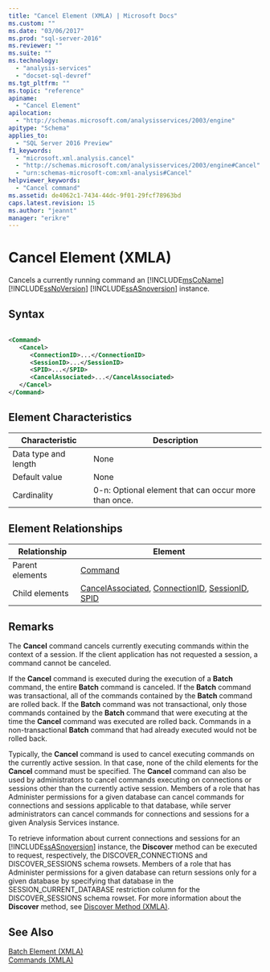 ```yaml
---
title: "Cancel Element (XMLA) | Microsoft Docs"
ms.custom: ""
ms.date: "03/06/2017"
ms.prod: "sql-server-2016"
ms.reviewer: ""
ms.suite: ""
ms.technology: 
  - "analysis-services"
  - "docset-sql-devref"
ms.tgt_pltfrm: ""
ms.topic: "reference"
apiname: 
  - "Cancel Element"
apilocation: 
  - "http://schemas.microsoft.com/analysisservices/2003/engine"
apitype: "Schema"
applies_to: 
  - "SQL Server 2016 Preview"
f1_keywords: 
  - "microsoft.xml.analysis.cancel"
  - "http://schemas.microsoft.com/analysisservices/2003/engine#Cancel"
  - "urn:schemas-microsoft-com:xml-analysis#Cancel"
helpviewer_keywords: 
  - "Cancel command"
ms.assetid: de4062c1-7434-44dc-9f01-29fcf78963bd
caps.latest.revision: 15
ms.author: "jeannt"
manager: "erikre"
---
```

# Cancel Element (XMLA)
  Cancels a currently running command an [!INCLUDE[msCoName](../../../advanced-analytics/r-services/tutorials/includes/msconame-md.md)] [!INCLUDE[ssNoVersion](../../../advanced-analytics/r-services/includes/ssnoversion-md.md)] [!INCLUDE[ssASnoversion](../../../analysis-services/includes/ssasnoversion-md.md)] instance.  
  
## Syntax  
  
```xml  
  
<Command>  
   <Cancel>  
      <ConnectionID>...</ConnectionID>  
      <SessionID>...</SessionID>  
      <SPID>...</SPID>  
      <CancelAssociated>...</CancelAssociated>  
   </Cancel>  
</Command>  
```  
  
## Element Characteristics  
  
|Characteristic|Description|  
|--------------------|-----------------|  
|Data type and length|None|  
|Default value|None|  
|Cardinality|0-n: Optional element that can occur more than once.|  
  
## Element Relationships  
  
|Relationship|Element|  
|------------------|-------------|  
|Parent elements|[Command](../../../analysis-services/xmla/xml-elements-properties/command-element-xmla.md)|  
|Child elements|[CancelAssociated](../../../analysis-services/xmla/xml-elements-properties/cancelassociated-element-xmla.md), [ConnectionID](../../../analysis-services/xmla/xml-elements-properties/connectionid-element-xmla.md), [SessionID](../../../analysis-services/xmla/xml-elements-properties/sessionid-element-xmla.md), [SPID](../../../analysis-services/xmla/xml-elements-properties/spid-element-xmla.md)|  
  
## Remarks  
 The **Cancel** command cancels currently executing commands within the context of a session. If the client application has not requested a session, a command cannot be canceled.  
  
 If the **Cancel** command is executed during the execution of a **Batch** command, the entire **Batch** command is canceled. If the **Batch** command was transactional, all of the commands contained by the **Batch** command are rolled back. If the **Batch** command was not transactional, only those commands contained by the **Batch** command that were executing at the time the **Cancel** command was executed are rolled back. Commands in a non-transactional **Batch** command that had already executed would not be rolled back.  
  
 Typically, the **Cancel** command is used to cancel executing commands on the currently active session. In that case, none of the child elements for the **Cancel** command must be specified. The **Cancel** command can also be used by administrators to cancel commands executing on connections or sessions other than the currently active session. Members of a role that has Administer permissions for a given database can cancel commands for connections and sessions applicable to that database, while server administrators can cancel commands for connections and sessions for a given Analysis Services instance.  
  
 To retrieve information about current connections and sessions for an [!INCLUDE[ssASnoversion](../../../analysis-services/includes/ssasnoversion-md.md)] instance, the **Discover** method can be executed to request, respectively, the DISCOVER_CONNECTIONS and DISCOVER_SESSIONS schema rowsets. Members of a role that has Administer permissions for a given database can return sessions only for a given database by specifying that database in the SESSION_CURRENT_DATABASE restriction column for the DISCOVER_SESSIONS schema rowset. For more information about the **Discover** method, see [Discover Method &#40;XMLA&#41;](../Topic/Discover%20Method%20\(XMLA\).md).  
  
## See Also  
 [Batch Element &#40;XMLA&#41;](../../../analysis-services/xmla/xml-elements-commands/batch-element-xmla.md)   
 [Commands &#40;XMLA&#41;](../Topic/Commands%20\(XMLA\).md)  
  
  